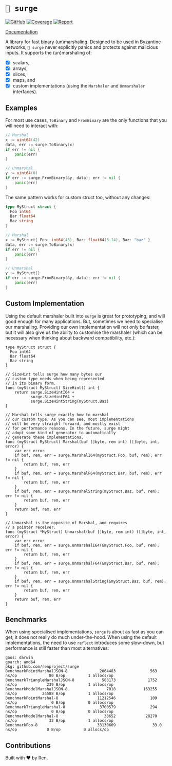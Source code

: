 # `🔌 surge`

[![GitHub](https://github.com/renproject/surge/workflows/test/badge.svg)](https://github.com/renproject/surge/workflows/test/badge.svg)
[![Coverage](https://coveralls.io/repos/github/renproject/surge/badge.svg?branch=master)](https://coveralls.io/github/renproject/surge?branch=master)
[![Report](https://goreportcard.com/badge/github.com/renproject/surge)](https://goreportcard.com/badge/github.com/renproject/surge)

[Documentation](https://godoc.org/github.com/renproject/surge)

A library for fast binary (un)marshaling. Designed to be used in Byzantine networks, `🔌 surge` never explicitly panics and protects against malicious inputs. It supports the (un)marshaling of:

- [x] scalars,
- [x] arrays,
- [x] slices,
- [x] maps, and
- [x] custom implementations (using the `Marshaler` and `Unmarshaler` interfaces).

## Examples

For most use cases, `ToBinary` and `FromBinary` are the only functions that you will need to interact with:

```go
// Marshal
x := uint64(42)
data, err := surge.ToBinary(x)
if err != nil {
    panic(err)
}

// Unmarshal
y := uint64(0)
if err := surge.FromBinary(&y, data); err != nil {
    panic(err)
}
```

The same pattern works for custom struct too, without any changes:

```go
type MyStruct struct {
  Foo int64
  Bar float64
  Baz string
}

// Marshal
x := MyStruct{ Foo: int64(43), Bar: float64(3.14), Baz: "baz" }
data, err := surge.ToBinary(x)
if err != nil {
    panic(err)
}

// Unmarshal
y := MyStruct{}
if err := surge.FromBinary(&y, data); err != nil {
    panic(err)
}
```

## Custom Implementation

Using the default marshaler built into `surge` is great for prototyping, and will good enough for many applications. But, sometimes we need to specialise our marshaling. Providing our own implementation will not only be faster, but it will also give us the ability to customise the marshaler (which can be necessary when thinking about backward compatibility, etc.):

```
type MyStruct struct {
  Foo int64
  Bar float64
  Baz string
}

// SizeHint tells surge how many bytes our
// custom type needs when being represented
// in its binary form.
func (myStruct MyStruct) SizeHint() int {
    return surge.SizeHintI64 +
           surge.SizeHintF64 +
           surge.SizeHintString(myStruct.Baz)
}

// Marshal tells surge exactly how to marshal
// our custom type. As you can see, most implementations
// will be very straight forward, and mostly exist
// for performance reasons. In the future, surge might
// adopt some kind of generator to automatically
// generate these implementations.
func (myStruct MyStruct) Marshal(buf []byte, rem int) ([]byte, int, error) {
    var err error
    if buf, rem, err = surge.MarshalI64(myStruct.Foo, buf, rem); err != nil {
        return buf, rem, err
    }
    if buf, rem, err = surge.MarshalF64(myStruct.Bar, buf, rem); err != nil {
        return buf, rem, err
    }
    if buf, rem, err = surge.MarshalString(myStruct.Baz, buf, rem); err != nil {
        return buf, rem, err
    }
    return buf, rem, err
}

// Unmarshal is the opposite of Marshal, and requires
// a pointer receiver.
func (myStruct *MyStruct) Unmarshal(buf []byte, rem int) ([]byte, int, error) {
    var err error
    if buf, rem, err = surge.UnmarshalI64(&myStruct.Foo, buf, rem); err != nil {
        return buf, rem, err
    }
    if buf, rem, err = surge.UnmarshalF64(&myStruct.Bar, buf, rem); err != nil {
        return buf, rem, err
    }
    if buf, rem, err = surge.UnmarshalString(&myStruct.Baz, buf, rem); err != nil {
        return buf, rem, err
    }
    return buf, rem, err
}
```

## Benchmarks

When using specialised implementations, `surge` is about as fast as you can get; it does not really do much under-the-hood. When using the default implementations, the need to use `reflect` introduces some slow-down, but performance is still faster than most alternatives:

```
goos: darwin
goarch: amd64
pkg: github.com/renproject/surge
BenchmarkPointMarshalJSON-8              2064483               563 ns/op              80 B/op          1 allocs/op
BenchmarkTriangleMarshalJSON-8            583173              1752 ns/op             239 B/op          1 allocs/op
BenchmarkModelMarshalJSON-8                 7018            163255 ns/op           24588 B/op          1 allocs/op
BenchmarkPointMarshal-8                 11212546               109 ns/op               0 B/op          0 allocs/op
BenchmarkTriangleMarshal-8               3700579               294 ns/op               0 B/op          0 allocs/op
BenchmarkModelMarshal-8                    38652             28270 ns/op              32 B/op          1 allocs/op
BenchmarkFoo-8                          33130609                33.0 ns/op             0 B/op          0 allocs/op
```

## Contributions

Built with ❤ by Ren. 
